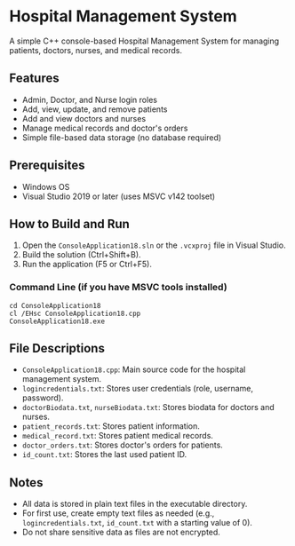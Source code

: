 # Hospital Management System

A simple C++ console-based Hospital Management System for managing patients, doctors, nurses, and medical records.

## Features
- Admin, Doctor, and Nurse login roles
- Add, view, update, and remove patients
- Add and view doctors and nurses
- Manage medical records and doctor's orders
- Simple file-based data storage (no database required)

## Prerequisites
- Windows OS
- Visual Studio 2019 or later (uses MSVC v142 toolset)

## How to Build and Run
1. Open the `ConsoleApplication18.sln` or the `.vcxproj` file in Visual Studio.
2. Build the solution (Ctrl+Shift+B).
3. Run the application (F5 or Ctrl+F5).

### Command Line (if you have MSVC tools installed)
```
cd ConsoleApplication18
cl /EHsc ConsoleApplication18.cpp
ConsoleApplication18.exe
```

## File Descriptions
- `ConsoleApplication18.cpp`: Main source code for the hospital management system.
- `logincredentials.txt`: Stores user credentials (role, username, password).
- `doctorBiodata.txt`, `nurseBiodata.txt`: Stores biodata for doctors and nurses.
- `patient_records.txt`: Stores patient information.
- `medical_record.txt`: Stores patient medical records.
- `doctor_orders.txt`: Stores doctor's orders for patients.
- `id_count.txt`: Stores the last used patient ID.

## Notes
- All data is stored in plain text files in the executable directory.
- For first use, create empty text files as needed (e.g., `logincredentials.txt`, `id_count.txt` with a starting value of 0).
- Do not share sensitive data as files are not encrypted.
